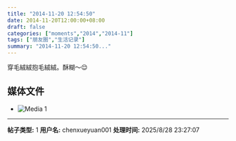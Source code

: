 ```yaml
---
title: "2014-11-20 12:54:50"
date: 2014-11-20T12:00:00+08:00
draft: false
categories: ["moments","2014","2014-11"]
tags: ["朋友圈","生活记录"]
summary: "2014-11-20 12:54:50..."
---
```


穿毛絨絨抱毛絨絨。酥糊～😌

## 媒体文件

- ![Media 1](/Moments/photos/2014-11-20/201411201254500.jpg)

---

**帖子类型:** 1
**用户名:** chenxueyuan001
**处理时间:** 2025/8/28 23:27:07